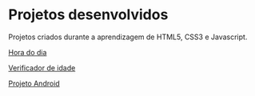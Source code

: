 # Projetos desenvolvidos
Projetos criados durante a aprendizagem de HTML5, CSS3 e Javascript.

<a href="https://dancarvalho09.github.io/projetos/verificador-horas/index.html" target="_blank">Hora do dia</a>

<a href="https://dancarvalho09.github.io/projetos/verificador-idade/index.html" target="_blank">Verificador de idade</a>

<a href="https://dancarvalho09.github.io/projetos/projeto-android/index.html" target="_blank">Projeto Android</a>


